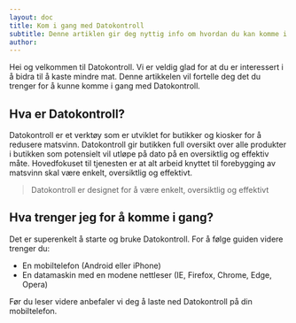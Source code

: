 ```yaml
---
layout: doc
title: Kom i gang med Datokontroll
subtitle: Denne artiklen gir deg nyttig info om hvordan du kan komme i gang med Datokontroll på 1,2,3!
author:
---
```



Hei og velkommen til Datokontroll. Vi er veldig glad for at du er interessert i å bidra til å kaste mindre mat. Denne artikkelen vil fortelle deg det du trenger for å kunne komme i gang med Datokontroll. 

## Hva er Datokontroll?
Datokontroll er et verktøy som er utviklet for butikker og kiosker for å redusere matsvinn. Datokontroll gir butikken full oversikt over alle produkter i butikken som potensielt vil utløpe på dato på en oversiktlig og effektiv måte. Hovedfokuset til tjenesten er at alt arbeid knyttet til forebygging av matsvinn skal være enkelt, oversiktlig og effektivt. 

> Datokontroll er designet for å være enkelt, oversiktlig og effektivt

## Hva trenger jeg for å komme i gang?
Det er superenkelt å starte og bruke Datokontroll. For å følge guiden videre trenger du:
- En mobiltelefon (Android eller iPhone)
- En datamaskin med en modene nettleser (IE, Firefox, Chrome, Edge, Opera)

Før du leser videre anbefaler vi deg å laste ned Datokontroll på din mobiltelefon.
